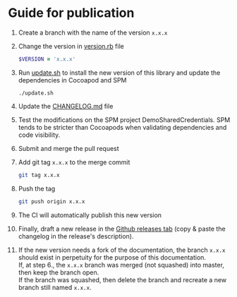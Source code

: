 # Guide for publication

1. Create a branch with the name of the version `x.x.x`

2. Change the version in [version.rb](version.rb) file
    ```ruby
    $VERSION = 'x.x.x'
    ```
3. Run [update.sh](update.sh) to install the new version of this library and update the dependencies in Cocoapod and SPM
    ```shell
    ./update.sh
    ```

4. Update the [CHANGELOG.md](CHANGELOG.md) file
5. Test the modifications on the SPM project DemoSharedCredentials. SPM tends to be stricter than Cocoapods when validating dependencies and code visibility.

6. Submit and merge the pull request

7. Add git tag `x.x.x` to the merge commit
    ```sh
    git tag x.x.x
    ```

8. Push the tag
    ```sh
    git push origin x.x.x
    ```

9. The CI will automatically publish this new version

10. Finally, draft a new release in the [Github releases tab](https://github.com/ReachFive/reachfive-ios/releases) (copy & paste the changelog in the release's description).

11. If the new version needs a fork of the documentation, the branch `x.x.x` should exist in perpetuity for the purpose of this documentation.<br>
    If, at step 6., the `x.x.x` branch was merged (not squashed) into master, then keep the branch open.<br>
    If the branch was squashed, then delete the branch and recreate a new branch still named `x.x.x`.
